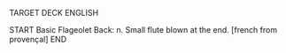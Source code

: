 TARGET DECK
ENGLISH

START
Basic
Flageolet
Back: n. Small flute blown at the end. [french from provençal]
END
